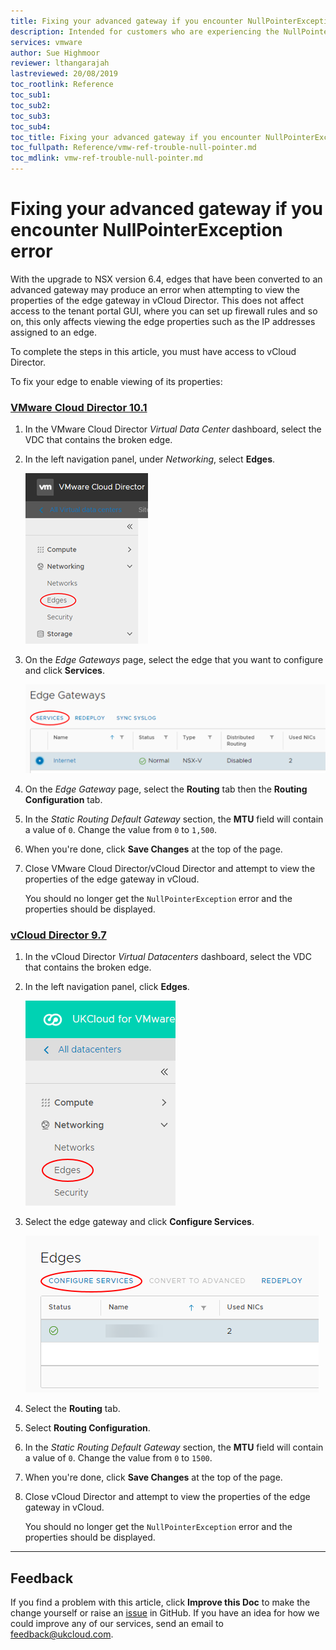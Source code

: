 ```yaml
---
title: Fixing your advanced gateway if you encounter NullPointerException error
description: Intended for customers who are experiencing the NullPointerException error when attempting to view their edge gateway properties
services: vmware
author: Sue Highmoor
reviewer: lthangarajah
lastreviewed: 20/08/2019
toc_rootlink: Reference
toc_sub1: 
toc_sub2:
toc_sub3:
toc_sub4:
toc_title: Fixing your advanced gateway if you encounter NullPointerException error
toc_fullpath: Reference/vmw-ref-trouble-null-pointer.md
toc_mdlink: vmw-ref-trouble-null-pointer.md
---
```


# Fixing your advanced gateway if you encounter NullPointerException error

With the upgrade to NSX version 6.4, edges that have been converted to an advanced gateway may produce an error when attempting to view the properties of the edge gateway in vCloud Director. This does not affect access to the tenant portal GUI, where you can set up firewall rules and so on, this only affects viewing the edge properties such as the IP addresses assigned to an edge.

To complete the steps in this article, you must have access to vCloud Director.

To fix your edge to enable viewing of its properties:

### [VMware Cloud Director 10.1](#tab/tabid-a)

1. In the VMware Cloud Director *Virtual Data Center* dashboard, select the VDC that contains the broken edge.

2. In the left navigation panel, under *Networking*, select **Edges**.

    ![Edges menu option in VMware Cloud Director](images/vmw-vcd10.1-mnu-edges.png)

3. On the *Edge Gateways* page, select the edge that you want to configure and click **Services**.

    ![Services button](images/vmw-vcd10.1-edge-btn-services.png)

4. On the *Edge Gateway* page, select the **Routing** tab then the **Routing Configuration** tab.

5. In the *Static Routing Default Gateway* section, the **MTU** field will contain a value of `0`. Change the value from `0` to `1,500`.

6. When you're done, click **Save Changes** at the top of the page.

7. Close VMware Cloud Director/vCloud Director and attempt to view the properties of the edge gateway in vCloud.

    You should no longer get the `NullPointerException` error and the properties should be displayed.

### [vCloud Director 9.7](#tab/tabid-b)

1. In the vCloud Director *Virtual Datacenters* dashboard, select the VDC that contains the broken edge.

2. In the left navigation panel, click **Edges**.

    ![Edges menu option in vCloud Director](images/vmw-vcd-mnu-edges.png)

3. Select the edge gateway and click **Configure Services**.

    ![Configure Services button](images/vmw-vcd-edge-btn-config.png)

4. Select the **Routing** tab.

5. Select **Routing Configuration**.

6. In the *Static Routing Default Gateway* section, the **MTU** field will contain a value of `0`. Change the value from `0` to `1500`.

7. When you're done, click **Save Changes** at the top of the page.

8. Close vCloud Director and attempt to view the properties of the edge gateway in vCloud.

    You should no longer get the `NullPointerException` error and the properties should be displayed.

***

## Feedback

If you find a problem with this article, click **Improve this Doc** to make the change yourself or raise an [issue](https://github.com/UKCloud/documentation/issues) in GitHub. If you have an idea for how we could improve any of our services, send an email to <feedback@ukcloud.com>.
